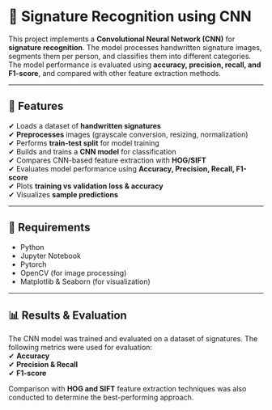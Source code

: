# 📝 Signature Recognition using CNN  

This project implements a **Convolutional Neural Network (CNN)** for **signature recognition**. The model processes handwritten signature images, segments them per person, and classifies them into different categories. The model performance is evaluated using **accuracy, precision, recall, and F1-score**, and compared with other feature extraction methods.  

---

## 🚀 **Features**  
✔ Loads a dataset of **handwritten signatures**  
✔ **Preprocesses** images (grayscale conversion, resizing, normalization)  
✔ Performs **train-test split** for model training  
✔ Builds and trains a **CNN model** for classification  
✔ Compares CNN-based feature extraction with **HOG/SIFT**  
✔ Evaluates model performance using **Accuracy, Precision, Recall, F1-score**  
✔ Plots **training vs validation loss & accuracy**  
✔ Visualizes **sample predictions**  

---

## 🔧 **Requirements**  
- Python  
- Jupyter Notebook  
- Pytorch  
- OpenCV (for image processing)  
- Matplotlib & Seaborn (for visualization)  

---

## 📊 **Results & Evaluation**  
The CNN model was trained and evaluated on a dataset of signatures. The following metrics were used for evaluation:  
✔ **Accuracy**  
✔ **Precision & Recall**  
✔ **F1-score**  

Comparison with **HOG and SIFT** feature extraction techniques was also conducted to determine the best-performing approach.  
